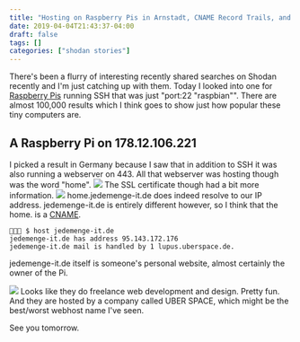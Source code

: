 ```yaml
---
title: "Hosting on Raspberry Pis in Arnstadt, CNAME Record Trails, and 'Home' Automation"
date: 2019-04-04T21:43:37-04:00
draft: false
tags: []
categories: ["shodan stories"]
---
```


There's been a flurry of interesting recently shared searches on Shodan recently and I'm just catching up with them. Today I looked into one for [Raspberry Pis](https://www.raspberrypi.org/) running SSH that was just "port:22 "raspbian"". There are almost 100,000 results which I think goes to show just how popular these tiny computers are.

## A Raspberry Pi on 178.12.106.221
I picked a result in Germany because I saw that in addition to SSH it was also running a webserver on 443. All that webserver was hosting though was the word "home".
![](/images/100Days/Day85/firstlook.png)
The SSL certificate though had a bit more information.
![](/images/100Days/Day85/ssl.png)
home.jedemenge-it.de does indeed resolve to our IP address. jedemenge-it.de is entirely different however, so I think that the home. is a [CNAME](https://www.pickaweb.co.uk/kb/cname-can-use-domain/).
```
👻🌵🔮 $ host jedemenge-it.de
jedemenge-it.de has address 95.143.172.176
jedemenge-it.de mail is handled by 1 lupus.uberspace.de.
```
jedemenge-it.de itself is someone's personal website, almost certainly the owner of the Pi.

![](/images/100Days/Day85/website.png)
Looks like they do freelance web development and design. Pretty fun. And they are hosted by a company called UBER SPACE, which might be the best/worst webhost name I've seen.

See you tomorrow.

